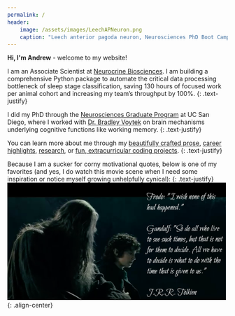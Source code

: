 ```yaml
---
permalink: /
header: 
    image: /assets/images/LeechAPNeuron.png
    caption: "Leech anterior pagoda neuron, Neurosciences PhD Boot Camp"
---
```

**Hi, I'm Andrew** - welcome to my website! 

I am an Associate Scientist at [Neurocrine Biosciences](https://www.meta.com/). I am building a comprehensive Python package to automate the critical data processing bottleneck of sleep stage classification, saving 130 hours of focused work per animal cohort and increasing my team’s throughput by 100%. 
{: .text-justify}

I did my PhD through the [Neurosciences Graduate Program](https://neurograd.ucsd.edu/) at UC San Diego, where I worked with [Dr. Bradley Voytek](https://cogsci.ucsd.edu/people/faculty/bradley-voytek.html) on brain mechanisms underlying cognitive functions like working memory. 
{: .text-justify}

You can learn more about me through my [beautifully crafted prose](/about/), [career highlights](/resume/), [research](/research/), or [fun, extracurricular coding projects](/projects/). 
{: .text-justify}

Because I am a sucker for corny motivational quotes, below is one of my favorites (and yes, I do watch this movie scene when I need some inspiration or notice myself growing unhelpfully cynical):
{: .text-justify}
<img src="/assets/images/gandalf.png" width="500">{: .align-center}